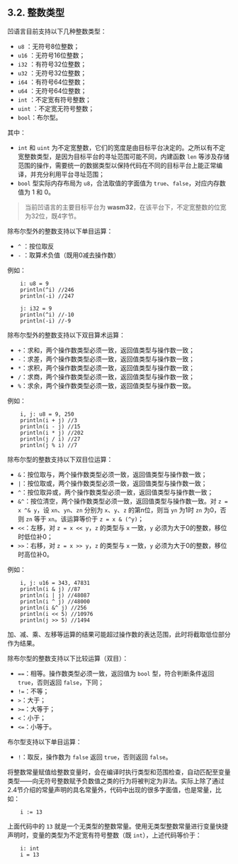 ## 3.2. 整数类型

凹语言目前支持以下几种整数类型：

- `u8` ：无符号8位整数；
- `u16` ：无符号16位整数；
- `i32` ：有符号32位整数；
- `u32` ：无符号32位整数；
- `i64` ：有符号64位整数；
- `u64` ：无符号64位整数；
- `int` ：不定宽有符号整数；
- `uint` ：不定宽无符号整数；
- `bool`：布尔型。

其中：
- `int` 和 `uint` 为不定宽整数，它们的宽度是由目标平台决定的。之所以有不定宽整数类型，是因为目标平台的寻址范围可能不同，内建函数 `len` 等涉及存储范围的操作，需要统一的数据类型以保持代码在不同的目标平台上能正常编译，并充分利用平台寻址范围；
- `bool` 型实际内存布局为 `u8`，合法取值的字面值为 `true`、`false`，对应内存数值为 1 和 0。

> 当前凹语言的主要目标平台为 **wasm32**，在该平台下，不定宽整数的位宽为32位，既4字节。

除布尔型外的整数支持以下单目运算：
- `^` ：按位取反
- `-` ：取算术负值（既用0减去操作数）

例如：
```wa
    i: u8 = 9
    println(^i) //246
    println(-i) //247

    j: i32 = 9
    println(^i) //-10
    println(-i) //-9
```

除布尔型外的整数支持以下双目算术运算：
- `+`：求和，两个操作数类型必须一致，返回值类型与操作数一致；
- `-`：求差，两个操作数类型必须一致，返回值类型与操作数一致；
- `*`：求积，两个操作数类型必须一致，返回值类型与操作数一致；
- `/`：求商，两个操作数类型必须一致，返回值类型与操作数一致；
- `%`：求余，两个操作数类型必须一致，返回值类型与操作数一致。

例如：
```wa
    i, j: u8 = 9, 250
    println(i + j) //3
    println(i - j) //15
    println(i * j) //202
    println(j / i) //27
    println(j % i) //7
```

除布尔型的整数支持以下双目位运算：
- `&`：按位取与，两个操作数类型必须一致，返回值类型与操作数一致；
- `|`：按位取或，两个操作数类型必须一致，返回值类型与操作数一致；
- `^`：按位取异或，两个操作数类型必须一致，返回值类型与操作数一致；
- `&^`：按位清空，两个操作数类型必须一致，返回值类型与操作数一致。对 `z = x ^& y`，设 `xn`、`yn`、`zn` 分别为 `x`、`y`、`z` 的第n位，则当 `yn` 为1时 `zn` 为0，否则 `zn` 等于 `xn`。该运算等价于 `z = x & (^y)`；
- `<<`：左移，对 `z = x << y`，`z` 的类型与 `x` 一致，`y` 必须为大于0的整数，移位时低位补0；
- `>>`：右移，对 `z = x >> y`，`z` 的类型与 `x` 一致，`y` 必须为大于0的整数，移位时高位补0。

例如：
```wa
    i, j: u16 = 343, 47831
	println(i & j) //87
	println(i | j) //48087
	println(i ^ j) //48000
	println(i &^ j) //256
	println(i << 5) //10976
	println(j >> 5) //1494
```

加、减、乘、左移等运算的结果可能超过操作数的表达范围，此时将截取低位部分作为结果。

除布尔型的整数支持以下比较运算（双目）：
- `==`：相等。操作数类型必须一致，返回值为 `bool` 型，符合判断条件返回 `true`，否则返回 `false`，下同；
- `!=`：不等；
- `>`：大于；
- `>=`：大等于；
- `<`：小于；
- `<=`：小等于。

 布尔型支持以下单目运算：
 - `!`：取反，操作数为 `false` 返回 `true`，否则返回 `false`。

将整数常量赋值给整数变量时，会在编译时执行类型和范围检查，自动匹配至变量类型——向无符号整数赋予负数值之类的行为将被判定为非法。实际上除了通过2.4节介绍的常量声明的具名常量外，代码中出现的很多字面值，也是常量，比如：
```wa
    i := 13
```

上面代码中的 `13` 就是一个无类型的整数常量。使用无类型整数常量进行变量快捷声明时，变量的类型为不定宽有符号整数（既 `int`），上述代码等价于：
```wa
    i: int
    i = 13
```